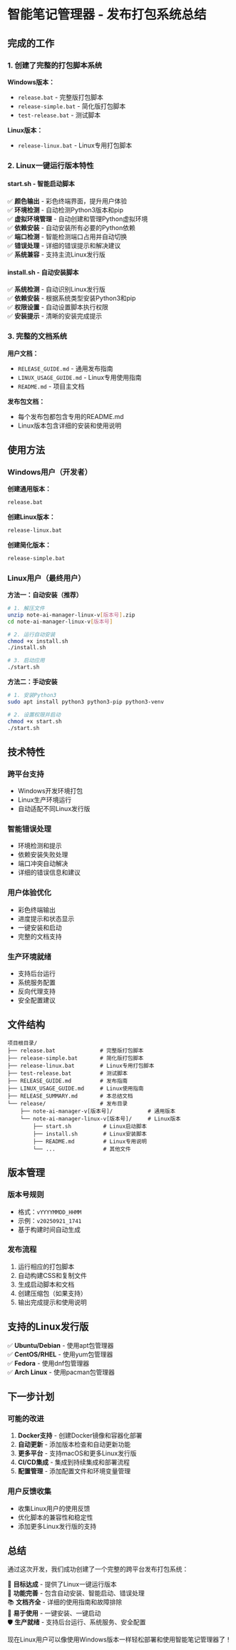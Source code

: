 # 智能笔记管理器 - 发布打包系统总结

## 完成的工作

### 1. 创建了完整的打包脚本系统

**Windows版本：**
- `release.bat` - 完整版打包脚本
- `release-simple.bat` - 简化版打包脚本
- `test-release.bat` - 测试脚本

**Linux版本：**
- `release-linux.bat` - Linux专用打包脚本

### 2. Linux一键运行版本特性

#### start.sh - 智能启动脚本
✅ **颜色输出** - 彩色终端界面，提升用户体验  
✅ **环境检测** - 自动检测Python3版本和pip  
✅ **虚拟环境管理** - 自动创建和管理Python虚拟环境  
✅ **依赖安装** - 自动安装所有必要的Python依赖  
✅ **端口检测** - 智能检测端口占用并自动切换  
✅ **错误处理** - 详细的错误提示和解决建议  
✅ **系统兼容** - 支持主流Linux发行版  

#### install.sh - 自动安装脚本
✅ **系统检测** - 自动识别Linux发行版  
✅ **依赖安装** - 根据系统类型安装Python3和pip  
✅ **权限设置** - 自动设置脚本执行权限  
✅ **安装提示** - 清晰的安装完成提示  

### 3. 完整的文档系统

**用户文档：**
- `RELEASE_GUIDE.md` - 通用发布指南
- `LINUX_USAGE_GUIDE.md` - Linux专用使用指南
- `README.md` - 项目主文档

**发布包文档：**
- 每个发布包都包含专用的README.md
- Linux版本包含详细的安装和使用说明

## 使用方法

### Windows用户（开发者）

**创建通用版本：**
```cmd
release.bat
```

**创建Linux版本：**
```cmd
release-linux.bat
```

**创建简化版本：**
```cmd
release-simple.bat
```

### Linux用户（最终用户）

**方法一：自动安装（推荐）**
```bash
# 1. 解压文件
unzip note-ai-manager-linux-v[版本号].zip
cd note-ai-manager-linux-v[版本号]

# 2. 运行自动安装
chmod +x install.sh
./install.sh

# 3. 启动应用
./start.sh
```

**方法二：手动安装**
```bash
# 1. 安装Python3
sudo apt install python3 python3-pip python3-venv

# 2. 设置权限并启动
chmod +x start.sh
./start.sh
```

## 技术特性

### 跨平台支持
- Windows开发环境打包
- Linux生产环境运行
- 自动适配不同Linux发行版

### 智能错误处理
- 环境检测和提示
- 依赖安装失败处理
- 端口冲突自动解决
- 详细的错误信息和建议

### 用户体验优化
- 彩色终端输出
- 进度提示和状态显示
- 一键安装和启动
- 完整的文档支持

### 生产环境就绪
- 支持后台运行
- 系统服务配置
- 反向代理支持
- 安全配置建议

## 文件结构

```
项目根目录/
├── release.bat              # 完整版打包脚本
├── release-simple.bat       # 简化版打包脚本
├── release-linux.bat        # Linux专用打包脚本
├── test-release.bat         # 测试脚本
├── RELEASE_GUIDE.md         # 发布指南
├── LINUX_USAGE_GUIDE.md     # Linux使用指南
├── RELEASE_SUMMARY.md       # 本总结文档
└── release/                 # 发布目录
    ├── note-ai-manager-v[版本号]/           # 通用版本
    └── note-ai-manager-linux-v[版本号]/     # Linux版本
        ├── start.sh          # Linux启动脚本
        ├── install.sh        # Linux安装脚本
        ├── README.md         # Linux专用说明
        └── ...               # 其他文件
```

## 版本管理

### 版本号规则
- 格式：`vYYYYMMDD_HHMM`
- 示例：`v20250921_1741`
- 基于构建时间自动生成

### 发布流程
1. 运行相应的打包脚本
2. 自动构建CSS和复制文件
3. 生成启动脚本和文档
4. 创建压缩包（如果支持）
5. 输出完成提示和使用说明

## 支持的Linux发行版

✅ **Ubuntu/Debian** - 使用apt包管理器  
✅ **CentOS/RHEL** - 使用yum包管理器  
✅ **Fedora** - 使用dnf包管理器  
✅ **Arch Linux** - 使用pacman包管理器  

## 下一步计划

### 可能的改进
1. **Docker支持** - 创建Docker镜像和容器化部署
2. **自动更新** - 添加版本检查和自动更新功能
3. **更多平台** - 支持macOS和更多Linux发行版
4. **CI/CD集成** - 集成到持续集成和部署流程
5. **配置管理** - 添加配置文件和环境变量管理

### 用户反馈收集
- 收集Linux用户的使用反馈
- 优化脚本的兼容性和稳定性
- 添加更多Linux发行版的支持

## 总结

通过这次开发，我们成功创建了一个完整的跨平台发布打包系统：

🎯 **目标达成** - 提供了Linux一键运行版本  
🚀 **功能完善** - 包含自动安装、智能启动、错误处理  
📚 **文档齐全** - 详细的使用指南和故障排除  
🔧 **易于使用** - 一键安装、一键启动  
🛡️ **生产就绪** - 支持后台运行、系统服务、安全配置  

现在Linux用户可以像使用Windows版本一样轻松部署和使用智能笔记管理器了！
